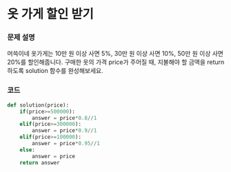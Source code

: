 # 옷 가게 할인 받기
### 문제 설명
머쓱이네 옷가게는 10만 원 이상 사면 5%, 30만 원 이상 사면 10%, 50만 원 이상 사면 20%를 할인해줍니다.
구매한 옷의 가격 price가 주어질 때, 지불해야 할 금액을 return 하도록 solution 함수를 완성해보세요.

### 코드
```python
def solution(price):
    if(price>=500000):
        answer = price*0.8//1
    elif(price>=300000):
        answer = price*0.9//1
    elif(price>=100000):
        answer = price*0.95//1
    else:
        answer = price
    return answer
```

